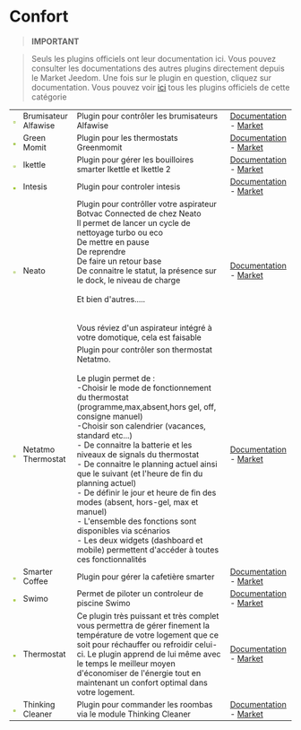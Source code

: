 
# Confort


>**IMPORTANT**

>Seuls les plugins officiels ont leur documentation ici. Vous pouvez consulter les documentations des autres plugins directement depuis le Market Jeedom. Une fois sur le plugin en question, cliquez sur documentation.
>Vous pouvez voir [ici](https://market.jeedom.com/index.php?v=d&p=market&type=plugin&categorie=wellness) tous les plugins officiels de cette catégorie

| | | | |
|--- | --- | --- | ---|
|<img src="alfawiseumist/alfawiseumist_icon.png" class="pluginLogo" width="100" />|Brumisateur Alfawise|Plugin pour contrôler les brumisateurs Alfawise|[Documentation](alfawiseumist/index.md) - [Market](https://market.jeedom.com/index.php?v=d&p=market_display&id=3296)|
|<img src="greenmomit/greenmomit_icon.png" class="pluginLogo" width="100" />|Green Momit|Plugin pour les thermostats Greenmomit|[Documentation](greenmomit/index.md) - [Market](https://market.jeedom.com/index.php?v=d&p=market_display&id=1081)|
|<img src="ikettle/ikettle_icon.png" class="pluginLogo" width="100" />|Ikettle|Plugin pour gérer les bouilloires smarter Ikettle et Ikettle 2|[Documentation](ikettle/index.md) - [Market](https://market.jeedom.com/index.php?v=d&p=market_display&id=3297)|
|<img src="intesis/intesis_icon.png" class="pluginLogo" width="100" />|Intesis|Plugin pour controler intesis|[Documentation](intesis/index.md) - [Market](https://market.jeedom.com/index.php?v=d&p=market_display&id=3921)|
|<img src="neato/neato_icon.png" class="pluginLogo" width="100" />|Neato|Plugin pour contrôller votre aspirateur Botvac Connected de chez Neato<br/>Il permet de lancer un cycle de nettoyage turbo ou eco<br/>De mettre en pause<br/>De reprendre<br/>De faire un retour base<br/>De connaitre le statut, la présence sur le dock, le niveau de charge <br/><br/>Et bien d'autres.....<br/><br/><br/>Vous réviez d'un aspirateur intégré à votre domotique, cela est faisable<br/>|[Documentation](neato/index.md) - [Market](https://market.jeedom.com/index.php?v=d&p=market_display&id=2260)|
|<img src="netatmoThermostat/netatmoThermostat_icon.png" class="pluginLogo" width="100" />|Netatmo Thermostat|Plugin pour contrôler son thermostat Netatmo.<br/><br/>Le plugin permet de :<br/>-Choisir le mode de fonctionnement du thermostat (programme,max,absent,hors gel, off, consigne manuel)<br/>-Choisir son calendrier (vacances, standard etc...)<br/>- De connaitre la batterie et les niveaux de signals du thermostat<br/>- De connaitre le planning actuel ainsi que le suivant (et l'heure de fin du planning actuel)<br/>- De définir le jour et heure de fin des modes (absent, hors-gel, max et manuel)<br/>- L'ensemble des fonctions sont disponibles via scénarios<br/>- Les deux widgets (dashboard et mobile) permettent d'accéder à toutes ces fonctionnalités|[Documentation](netatmoThermostat/index.md) - [Market](https://market.jeedom.com/index.php?v=d&p=market_display&id=1969)|
|<img src="smartercoffee/smartercoffee_icon.png" class="pluginLogo" width="100" />|Smarter Coffee|Plugin pour gérer la cafetière smarter|[Documentation](smartercoffee/index.md) - [Market](https://market.jeedom.com/index.php?v=d&p=market_display&id=2285)|
|<img src="swimo/swimo_icon.png" class="pluginLogo" width="100" />|Swimo|Permet de piloter un controleur de piscine Swimo|[Documentation](swimo/index.md) - [Market](https://market.jeedom.com/index.php?v=d&p=market_display&id=3747)|
|<img src="thermostat/thermostat_icon.png" class="pluginLogo" width="100" />|Thermostat|Ce plugin très puissant et très complet vous permettra de gérer finement la température de votre logement que ce soit pour réchauffer ou refroidir celui-ci. Le plugin apprend de lui même avec le temps le meilleur moyen d'économiser de l'énergie tout en maintenant un confort optimal dans votre logement.|[Documentation](thermostat/index.md) - [Market](https://market.jeedom.com/index.php?v=d&p=market_display&id=77)|
|<img src="thinkingCleaner/thinkingCleaner_icon.png" class="pluginLogo" width="100" />|Thinking Cleaner|Plugin pour commander les roombas via le module Thinking Cleaner|[Documentation](thinkingCleaner/index.md) - [Market](https://market.jeedom.com/index.php?v=d&p=market_display&id=1712)|
